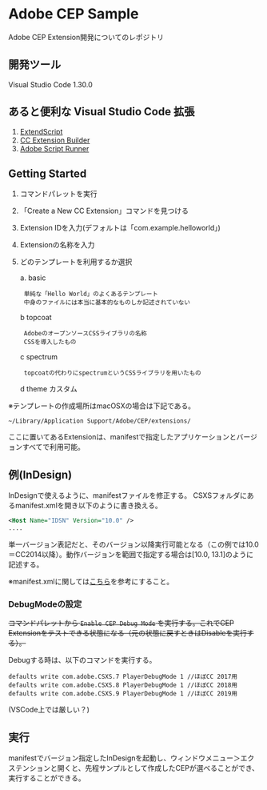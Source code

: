 # Adobe CEP Sample

Adobe CEP Extension開発についてのレポジトリ

## 開発ツール

Visual Studio Code 1.30.0

## あると便利な Visual Studio Code 拡張

1. [ExtendScript](https://marketplace.visualstudio.com/items?itemName=hennamann.jsx)
2. [CC Extension Builder](https://marketplace.visualstudio.com/items?itemName=hennamann.jsx)
3. [Adobe Script Runner](https://marketplace.visualstudio.com/items?itemName=renderTom.adobe-script-runner)

## Getting Started

1. コマンドパレットを実行
2. 「Create a New CC Extension」コマンドを見つける
3. Extension IDを入力(デフォルトは「com.example.helloworld」)
4. Extensionの名称を入力
5. どのテンプレートを利用するか選択

    a. basic

        単純な「Hello World」のよくあるテンプレート
        中身のファイルには本当に基本的なものしか記述されていない

    b topcoat

        AdobeのオープンソースCSSライブラリの名称
        CSSを導入したもの

    c spectrum

        topcoatの代わりにspectrumというCSSライブラリを用いたもの

    d theme
        カスタム

※テンプレートの作成場所はmacOSXの場合は下記である。

```
~/Library/Application Support/Adobe/CEP/extensions/
```

ここに置いてあるExtensionは、manifestで指定したアプリケーションとバージョンすべてで利用可能。

## 例(InDesign)

InDesignで使えるように、manifestファイルを修正する。 CSXSフォルダにあるmanifest.xmlを開き以下のように書き換える。

``` xml
<Host Name="IDSN" Version="10.0" />
....
```

単一バージョン表記だと、そのバージョン以降実行可能となる（この例では10.0＝CC2014以降）。動作バージョンを範囲で指定する場合は[10.0, 13.1]のように記述する。

※manifest.xmlに関しては[こちら](https://forums.adobe.com/docs/DOC-8786)を参考にすること。

### DebugModeの設定

~~コマンドパレットから `Enable CEP Debug Mode` を実行する。これでCEP Extensionをテストできる状態になる（元の状態に戻すときはDisableを実行する）。~~

Debugする時は、以下のコマンドを実行する。
```
defaults write com.adobe.CSXS.7 PlayerDebugMode 1 //ほぼCC 2017用
defaults write com.adobe.CSXS.8 PlayerDebugMode 1 //ほぼCC 2018用
defaults write com.adobe.CSXS.9 PlayerDebugMode 1 //ほぼCC 2019用
```

(VSCode上では厳しい？)


## 実行

manifestでバージョン指定したInDesignを起動し、ウィンドウメニュー＞エクステンションと開くと、先程サンプルとして作成したCEPが選べることができ、実行することができる。
